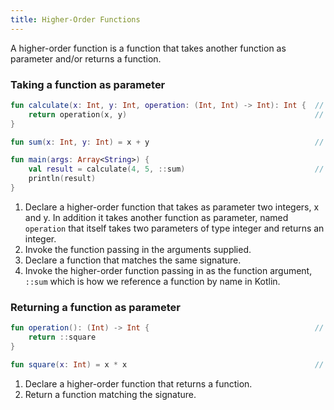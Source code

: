 ```yaml
---
title: Higher-Order Functions
---
```


 A higher-order function is a function that takes another function as parameter and/or returns a function.

### Taking a function as parameter

<div class="sample" markdown="1">

```kotlin
fun calculate(x: Int, y: Int, operation: (Int, Int) -> Int): Int {  // 1
    return operation(x, y)                                          // 2
}

fun sum(x: Int, y: Int) = x + y                                     // 3

fun main(args: Array<String>) {
    val result = calculate(4, 5, ::sum)                             // 4
    println(result)
}

```
</div>

1. Declare a higher-order function that takes as parameter two integers, x and y. In addition it takes another function as parameter, named `operation`
that itself takes two parameters of type integer and returns an integer.
2. Invoke the function passing in the arguments supplied.
3. Declare a function that matches the same signature.
4. Invoke the higher-order function passing in as the function argument, `::sum` which is how we reference a function by name in Kotlin.

### Returning a function as parameter


<div class="sample" markdown="1">

```kotlin
fun operation(): (Int) -> Int {                                     // 1
    return ::square
}

fun square(x: Int) = x * x                                          // 2


```
</div>

1. Declare a higher-order function that returns a function.
2. Return a function matching the signature.
